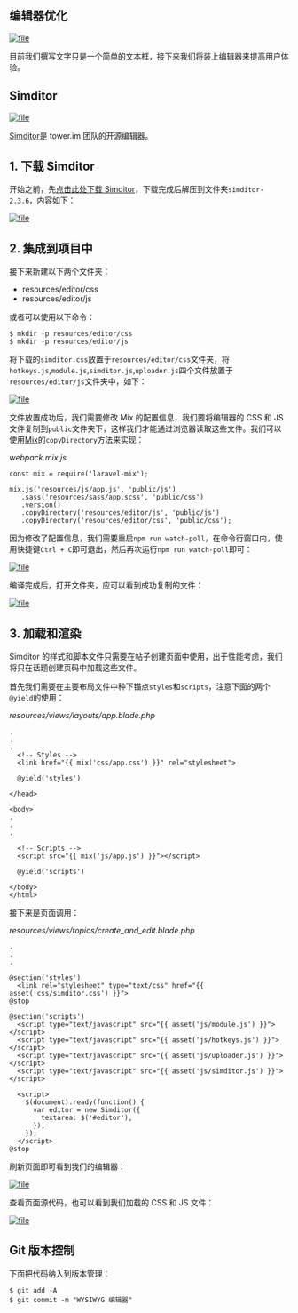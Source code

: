 ## 编辑器优化

[![](https://iocaffcdn.phphub.org/uploads/images/201812/24/1/dsyybDc2n9.png!large "file")](https://iocaffcdn.phphub.org/uploads/images/201812/24/1/dsyybDc2n9.png!large)

目前我们撰写文字只是一个简单的文本框，接下来我们将装上编辑器来提高用户体验。

## Simditor

[![](https://iocaffcdn.phphub.org/uploads/images/201710/16/1/UI5HZR6CHc.png "file")](https://iocaffcdn.phphub.org/uploads/images/201710/16/1/UI5HZR6CHc.png)

[Simditor](https://simditor.tower.im/)是 tower.im 团队的开源编辑器。

## 1. 下载 Simditor

开始之前，先[点击此处下载 Simditor](https://github.com/mycolorway/simditor/releases/download/v2.3.6/simditor-2.3.6.zip)，下载完成后解压到文件夹`simditor-2.3.6`，内容如下：

[![](https://iocaffcdn.phphub.org/uploads/images/201710/16/1/RnTJr8Aa1D.png "file")](https://iocaffcdn.phphub.org/uploads/images/201710/16/1/RnTJr8Aa1D.png)

## 2. 集成到项目中

接下来新建以下两个文件夹：

* resources/editor/css
* resources/editor/js

或者可以使用以下命令：

```
$ mkdir -p resources/editor/css
$ mkdir -p resources/editor/js
```

将下载的`simditor.css`放置于`resources/editor/css`文件夹，将`hotkeys.js`,`module.js`,`simditor.js`,`uploader.js`四个文件放置于`resources/editor/js`文件夹中，如下：

[![](https://iocaffcdn.phphub.org/uploads/images/201812/24/1/h1vsnDpMjf.jpeg!large "file")](https://iocaffcdn.phphub.org/uploads/images/201812/24/1/h1vsnDpMjf.jpeg!large)

文件放置成功后，我们需要修改 Mix 的配置信息，我们要将编辑器的 CSS 和 JS 文件复制到`public`文件夹下，这样我们才能通过浏览器读取这些文件。我们可以使用[Mix](https://learnku.com/docs/laravel/5.7/mix)的`copyDirectory`方法来实现：

_webpack.mix.js_

```
const mix = require('laravel-mix');

mix.js('resources/js/app.js', 'public/js')
   .sass('resources/sass/app.scss', 'public/css')
   .version()
   .copyDirectory('resources/editor/js', 'public/js')
   .copyDirectory('resources/editor/css', 'public/css');
```

因为修改了配置信息，我们需要重启`npm run watch-poll`，在命令行窗口内，使用快捷键`Ctrl + C`即可退出，然后再次运行`npm run watch-poll`即可：

[![](https://iocaffcdn.phphub.org/uploads/images/201812/24/1/Vs6BzyEyhK.gif!large "file")](https://iocaffcdn.phphub.org/uploads/images/201812/24/1/Vs6BzyEyhK.gif!large)

编译完成后，打开文件夹，应可以看到成功复制的文件：

[![](https://iocaffcdn.phphub.org/uploads/images/201812/24/1/RpVWUZ6YeC.jpeg!large "file")](https://iocaffcdn.phphub.org/uploads/images/201812/24/1/RpVWUZ6YeC.jpeg!large)

## 3. 加载和渲染

Simditor 的样式和脚本文件只需要在帖子创建页面中使用，出于性能考虑，我们将只在话题创建页码中加载这些文件。

首先我们需要在主要布局文件中种下锚点`styles`和`scripts`，注意下面的两个`@yield`的使用：

_resources/views/layouts/app.blade.php_

```
.
.
.
  <!-- Styles -->
  <link href="{{ mix('css/app.css') }}" rel="stylesheet">

  @yield('styles')

</head>

<body>
.
.
.

  <!-- Scripts -->
  <script src="{{ mix('js/app.js') }}"></script>

  @yield('scripts')

</body>
</html>
```

接下来是页面调用：

_resources/views/topics/create\_and\_edit.blade.php_

```
.
.
.

@section('styles')
  <link rel="stylesheet" type="text/css" href="{{ asset('css/simditor.css') }}">
@stop

@section('scripts')
  <script type="text/javascript" src="{{ asset('js/module.js') }}"></script>
  <script type="text/javascript" src="{{ asset('js/hotkeys.js') }}"></script>
  <script type="text/javascript" src="{{ asset('js/uploader.js') }}"></script>
  <script type="text/javascript" src="{{ asset('js/simditor.js') }}"></script>

  <script>
    $(document).ready(function() {
      var editor = new Simditor({
        textarea: $('#editor'),
      });
    });
  </script>
@stop
```

刷新页面即可看到我们的编辑器：

[![](https://iocaffcdn.phphub.org/uploads/images/201812/24/1/7J454zUK0b.png!large "file")](https://iocaffcdn.phphub.org/uploads/images/201812/24/1/7J454zUK0b.png!large)

查看页面源代码，也可以看到我们加载的 CSS 和 JS 文件：

[![](https://iocaffcdn.phphub.org/uploads/images/201812/24/1/uvBh6jKLxr.gif!large "file")](https://iocaffcdn.phphub.org/uploads/images/201812/24/1/uvBh6jKLxr.gif!large)

## Git 版本控制

下面把代码纳入到版本管理：

```
$ git add -A
$ git commit -m "WYSIWYG 编辑器"
```




